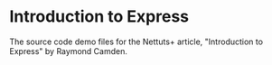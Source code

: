 # Introduction to Express

The source code demo files for the Nettuts+ article, "Introduction to Express" by Raymond Camden.